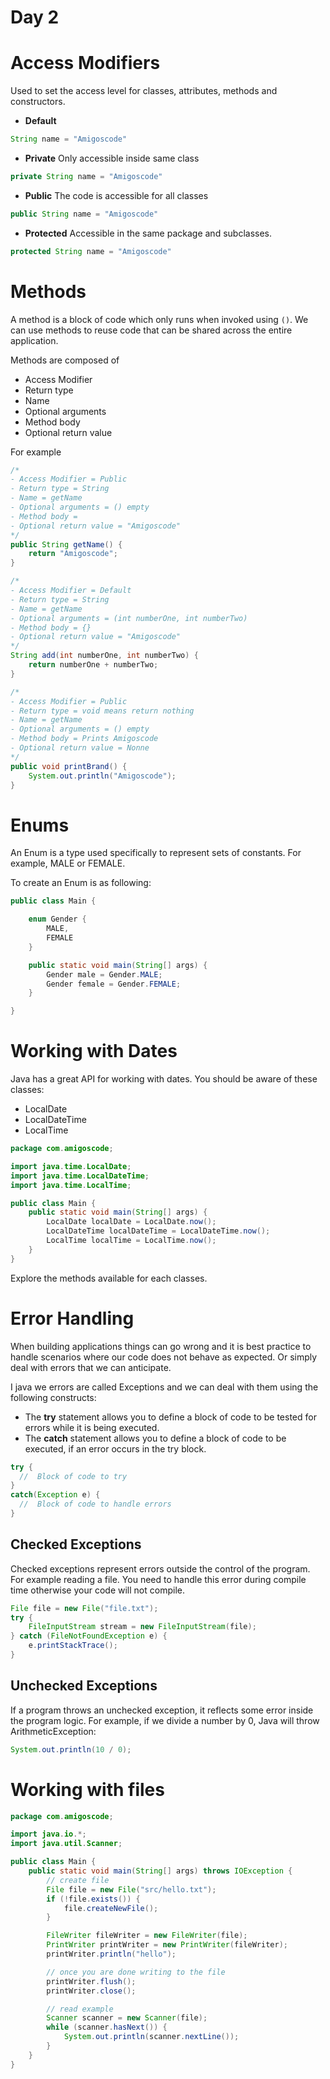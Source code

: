 # Day 2

# Access Modifiers
Used to set the access level for classes, attributes, methods and constructors.

- **Default**
```java
String name = "Amigoscode"
```
- **Private**
Only accessible inside same class
```java
private String name = "Amigoscode"
```
- **Public**
The code is accessible for all classes
```java
public String name = "Amigoscode"
```
- **Protected**
Accessible in the same package and subclasses.
```java
protected String name = "Amigoscode"
```

# Methods
A method is a block of code which only runs when invoked using `()`. We can use methods to reuse code that can be shared across the entire application.

Methods are composed of
- Access Modifier
- Return type
- Name
- Optional arguments 
- Method body
- Optional return value 

For example
```java
/* 
- Access Modifier = Public
- Return type = String
- Name = getName
- Optional arguments = () empty 
- Method body = 
- Optional return value = "Amigoscode"
*/
public String getName() {
    return "Amigoscode";
}
```

```java
/* 
- Access Modifier = Default
- Return type = String
- Name = getName
- Optional arguments = (int numberOne, int numberTwo) 
- Method body = {}
- Optional return value = "Amigoscode"
*/
String add(int numberOne, int numberTwo) {
    return numberOne + numberTwo;
}
```

```java
/* 
- Access Modifier = Public
- Return type = void means return nothing
- Name = getName
- Optional arguments = () empty 
- Method body = Prints Amigoscode
- Optional return value = Nonne
*/
public void printBrand() {
    System.out.println("Amigoscode");
}
```

# Enums
An Enum is a type used specifically to represent sets of constants. For example, MALE or FEMALE.

To create an Enum is as following:
```java
public class Main {

    enum Gender {
        MALE,
        FEMALE
    }

    public static void main(String[] args) {
        Gender male = Gender.MALE;
        Gender female = Gender.FEMALE;
    }

}
```


# Working with Dates
Java has a great API for working with dates. You should be aware of these classes:
- LocalDate
- LocalDateTime
- LocalTime 

```java
package com.amigoscode;

import java.time.LocalDate;
import java.time.LocalDateTime;
import java.time.LocalTime;

public class Main {
    public static void main(String[] args) {
        LocalDate localDate = LocalDate.now();
        LocalDateTime localDateTime = LocalDateTime.now();
        LocalTime localTime = LocalTime.now();
    }
}
```

Explore the methods available for each classes.

# Error Handling
When building applications things can go wrong and it is best practice to handle scenarios where our code does not behave as expected. Or simply deal with errors that we can anticipate.

I java we errors are called Exceptions and we can deal with them using the following constructs:
- The **try** statement allows you to define a block of code to be tested for errors while it is being executed.
- The **catch** statement allows you to define a block of code to be executed, if an error occurs in the try block.

```java
try {
  //  Block of code to try
}
catch(Exception e) {
  //  Block of code to handle errors
}
```

## Checked Exceptions
Checked exceptions represent errors outside the control of the program. For example reading a file. You need to handle this error during compile time otherwise your code will not compile.

```java
File file = new File("file.txt");
try {
    FileInputStream stream = new FileInputStream(file);
} catch (FileNotFoundException e) {
    e.printStackTrace();
}
```

## Unchecked Exceptions
If a program throws an unchecked exception, it reflects some error inside the program logic. For example, if we divide a number by 0, Java will throw ArithmeticException:

```java
System.out.println(10 / 0);
```


# Working with files

```java
package com.amigoscode;

import java.io.*;
import java.util.Scanner;

public class Main {
    public static void main(String[] args) throws IOException {
        // create file
        File file = new File("src/hello.txt");
        if (!file.exists()) {
            file.createNewFile();
        }

        FileWriter fileWriter = new FileWriter(file);
        PrintWriter printWriter = new PrintWriter(fileWriter);
        printWriter.println("hello");

        // once you are done writing to the file
        printWriter.flush();
        printWriter.close();

        // read example 
        Scanner scanner = new Scanner(file);
        while (scanner.hasNext()) {
            System.out.println(scanner.nextLine());
        }
    }
}

```